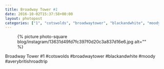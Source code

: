 ```yaml
---
title: Broadway Tower #1
date: 2016-10-02T15:37:58+00:00
layout: photopost
categories: ["1", "cotswolds", "broadwaytower", "blackandwhite", "moody", "averybritishroadtrip", "photos", "instagram"]
---
```


<figure class="photo photo--square">
  {% picture photo-square blog/instagram/13631d49fd7fc397f0d20c3a837d16e6.jpg alt="" %}
</figure>

Broadway Tower #1
#cotswolds #broadwaytower #blackandwhite #moody #averybritishroadtrip
